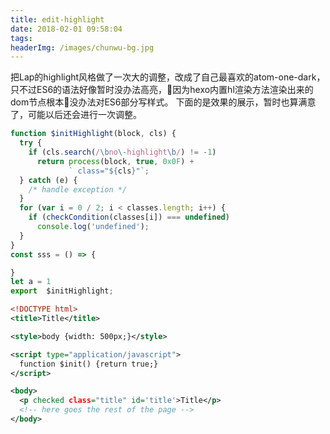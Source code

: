 ```yaml
---
title: edit-highlight
date: 2018-02-01 09:58:04
tags:
headerImg: /images/chunwu-bg.jpg
---
```


把Lap的highlight风格做了一次大的调整，改成了自己最喜欢的atom-one-dark，只不过ES6的语法好像暂时没办法高亮，因为hexo内置hl渲染方法渲染出来的dom节点根本没办法对ES6部分写样式。
下面的是效果的展示，暂时也算满意了，可能以后还会进行一次调整。

```js
function $initHighlight(block, cls) {
  try {
    if (cls.search(/\bno\-highlight\b/) != -1)
      return process(block, true, 0x0F) +
             ` class="${cls}"`;
  } catch (e) {
    /* handle exception */
  }
  for (var i = 0 / 2; i < classes.length; i++) {
    if (checkCondition(classes[i]) === undefined)
      console.log('undefined');
  }
}
const sss = () => {

}
let a = 1
export  $initHighlight;

```


```xml
<!DOCTYPE html>
<title>Title</title>

<style>body {width: 500px;}</style>

<script type="application/javascript">
  function $init() {return true;}
</script>

<body>
  <p checked class="title" id='title'>Title</p>
  <!-- here goes the rest of the page -->
</body>
```